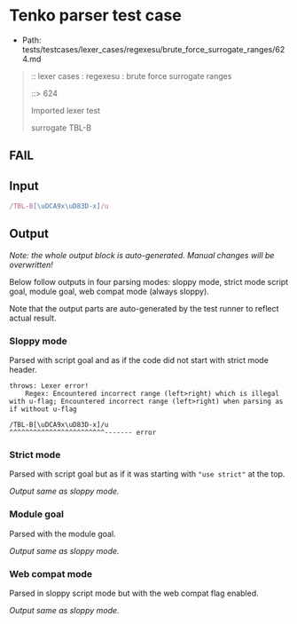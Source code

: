 # Tenko parser test case

- Path: tests/testcases/lexer_cases/regexesu/brute_force_surrogate_ranges/624.md

> :: lexer cases : regexesu : brute force surrogate ranges
>
> ::> 624
>
> Imported lexer test
>
> surrogate TBL-B

## FAIL

## Input

`````js
/TBL-B[\uDCA9x\uD83D-x]/u
`````

## Output

_Note: the whole output block is auto-generated. Manual changes will be overwritten!_

Below follow outputs in four parsing modes: sloppy mode, strict mode script goal, module goal, web compat mode (always sloppy).

Note that the output parts are auto-generated by the test runner to reflect actual result.

### Sloppy mode

Parsed with script goal and as if the code did not start with strict mode header.

`````
throws: Lexer error!
    Regex: Encountered incorrect range (left>right) which is illegal with u-flag; Encountered incorrect range (left>right) when parsing as if without u-flag

/TBL-B[\uDCA9x\uD83D-x]/u
^^^^^^^^^^^^^^^^^^^^^^^^------- error
`````

### Strict mode

Parsed with script goal but as if it was starting with `"use strict"` at the top.

_Output same as sloppy mode._

### Module goal

Parsed with the module goal.

_Output same as sloppy mode._

### Web compat mode

Parsed in sloppy script mode but with the web compat flag enabled.

_Output same as sloppy mode._
